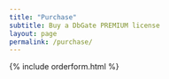 ```yaml
---
title: "Purchase"
subtitle: Buy a DbGate PREMIUM license
layout: page
permalink: /purchase/
---
```


{% include orderform.html %}
